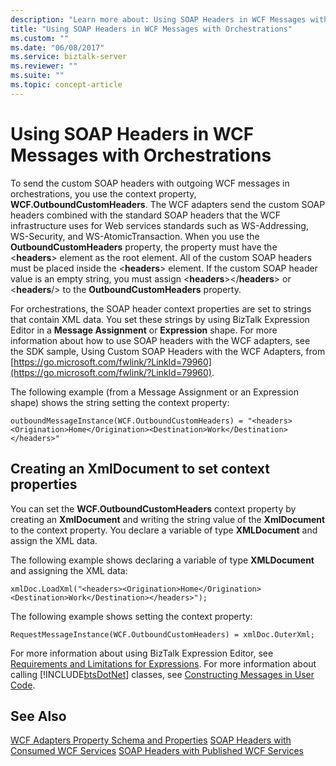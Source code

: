 ```yaml
---
description: "Learn more about: Using SOAP Headers in WCF Messages with Orchestrations"
title: "Using SOAP Headers in WCF Messages with Orchestrations"
ms.custom: ""
ms.date: "06/08/2017"
ms.service: biztalk-server
ms.reviewer: ""
ms.suite: ""
ms.topic: concept-article
---
```

# Using SOAP Headers in WCF Messages with Orchestrations
To send the custom SOAP headers with outgoing WCF messages in orchestrations, you use the context property, **WCF.OutboundCustomHeaders**. The WCF adapters send the custom SOAP headers combined with the standard SOAP headers that the WCF infrastructure uses for Web services standards such as WS-Addressing, WS-Security, and WS-AtomicTransaction. When you use the **OutboundCustomHeaders** property, the property must have the \<**headers**\> element as the root element. All of the custom SOAP headers must be placed inside the \<**headers**\> element. If the custom SOAP header value is an empty string, you must assign \<**headers**\>\</**headers**\> or \<**headers**/\> to the **OutboundCustomHeaders** property.

 For orchestrations, the SOAP header context properties are set to strings that contain XML data. You set these strings by using BizTalk Expression Editor in a **Message Assignment** or **Expression** shape. For more information about how to use SOAP headers with the WCF adapters, see the SDK sample, Using Custom SOAP Headers with the WCF Adapters, from [https://go.microsoft.com/fwlink/?LinkId=79960](https://go.microsoft.com/fwlink/?LinkId=79960).

 The following example (from a Message Assignment or an Expression shape) shows the string setting the context property:

```
outboundMessageInstance(WCF.OutboundCustomHeaders) = "<headers><Origination>Home</Origination><Destination>Work</Destination></headers>"
```

## Creating an XmlDocument to set context properties
 You can set the **WCF.OutboundCustomHeaders** context property by creating an **XmlDocument** and writing the string value of the **XmlDocument** to the context property. You declare a variable of type **XMLDocument** and assign the XML data.

 The following example shows declaring a variable of type **XMLDocument** and assigning the XML data:

```
xmlDoc.LoadXml("<headers><Origination>Home</Origination><Destination>Work</Destination></headers>");
```

 The following example shows setting the context property:

```
RequestMessageInstance(WCF.OutboundCustomHeaders) = xmlDoc.OuterXml;
```

 For more information about using BizTalk Expression Editor, see [Requirements and Limitations for Expressions](../core/requirements-and-limitations-for-expressions.md). For more information about calling [!INCLUDE[btsDotNet](../includes/btsdotnet-md.md)] classes, see [Constructing Messages in User Code](../core/constructing-messages-in-user-code.md).

## See Also
 [WCF Adapters Property Schema and Properties](../core/wcf-adapters-property-schema-and-properties.md)
 [SOAP Headers with Consumed WCF Services](../core/soap-headers-with-consumed-wcf-services.md)
 [SOAP Headers with Published WCF Services](../core/soap-headers-with-published-wcf-services.md)

